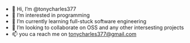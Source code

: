 - 👋 Hi, I’m @tonycharles377
- 👀 I’m interested in programming
- 🌱 I’m currently learning full-stuck software engineering
- 💞️ I’m looking to collaborate on OSS and any other intersesting projects
- 📫 you ca reach me on tonycharles377@gmail.com

<!---
tonycharles377/tonycharles377 is a ✨ special ✨ repository because its `README.md` (this file) appears on your GitHub profile.
You can click the Preview link to take a look at your changes.
--->
